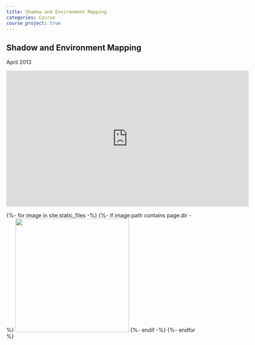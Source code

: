 ```yaml
---
title: Shadow and Environment Mapping
categories: Course
course_project: true
---
```

## Shadow and Environment Mapping
April 2013

<iframe width="640" height="360" src="http://www.youtube.com/embed/qcnALFe154o?vq=hd720" frameborder="0" allowfullscreen></iframe>

{%- for image in site.static_files -%}
{%- if image.path contains page.dir -%}
<a href="{{ image.path }}"><img src="{{ image.path }}" width="300"></a>
{%- endif -%}
{%- endfor %}
